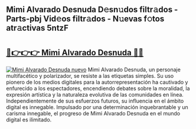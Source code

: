 ## Mimi Alvarado Desnuda D𝚎sn𝚞dos filtr𝚊dos - Parts-pbj Vid𝚎os filtr𝚊dos - N𝚞evas f𝚘tos atr𝚊ctivas 5ntzF

# <h2><a href="http://mb0fxq.tromn.icu/?c=Mimi+Alvarado+Desnuda">🔗👉👉👉 Mimi Alvarado Desnuda 🔗🔗</a></h2>

[![Mimi Alvarado Desnuda nuevo](https://i.imgur.com/pEAQMta.gif)](http://mb0fxq.tromn.icu/?c=Mimi+Alvarado+Desnuda)
Mimi Alvarado Desnuda, un personaje multifacético y polarizador, se resiste a las etiquetas simples. Su uso pionero de los medios digitales para la autorrepresentación ha cautivado y enfurecido a los espectadores, encendiendo debates sobre la moralidad, la expresión artística y la naturaleza evolutiva de las comunidades en línea. Independientemente de sus esfuerzos futuros, su influencia en el ámbito digital es innegable. Impulsado por una determinación inquebrantable y un carisma innegable, el progreso de Mimi Alvarado Desnuda en el mundo digital es ilimitado.
